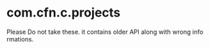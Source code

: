 # com.cfn.c.projects
Please Do not take these. it contains older API along with wrong info rmations.
